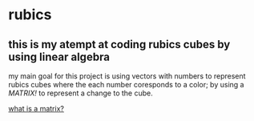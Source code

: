 # rubics

## this is my atempt at coding rubics cubes by using linear algebra

my main goal for this project is using vectors with numbers to represent rubics cubes where the each number coresponds to a color;
by using a 
*MATRIX!* 
to represent a change to the cube.

[what is a matrix?]([https://www.example.com](https://en.wikipedia.org/wiki/Matrix_(mathematics))https://en.wikipedia.org/wiki/Matrix_(mathematics))
